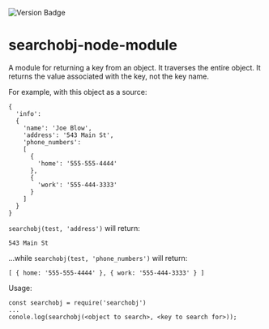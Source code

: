 ![Version Badge](https://img.shields.io/npm/v/searchobj "Version Badge")


# searchobj-node-module

A module for returning a key from an object.  It traverses the entire object. It returns the value associated with the key, not the key name.

For example, with this object as a source:

    {
      'info':
      {
        'name': 'Joe Blow',
        'address': '543 Main St',
        'phone_numbers':
        [
          {
            'home': '555-555-4444'
          },
          {
            'work': '555-444-3333'
          }
        ]
      }
    }

`searchobj(test, 'address')` will return:

    543 Main St

...while `searchobj(test, 'phone_numbers')` will return:

    [ { home: '555-555-4444' }, { work: '555-444-3333' } ]

Usage:

    const searchobj = require('searchobj')
    ...
    conole.log(searchobj(<object to search>, <key to search for>));



